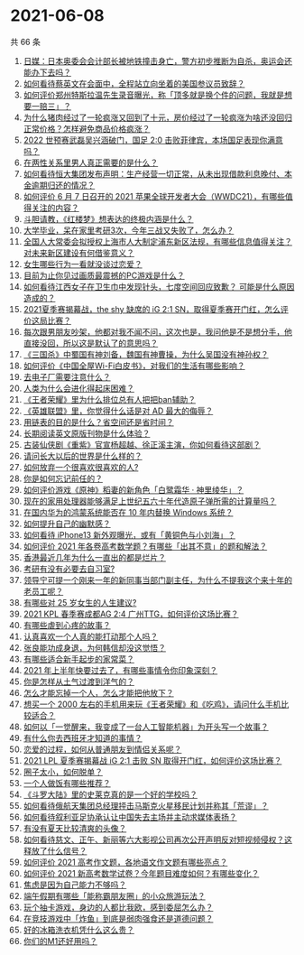# 2021-06-08

共 66 条

<!-- BEGIN -->
<!-- 最后更新时间 Tue Jun 08 2021 06:28:06 GMT+0800 (China Standard Time) -->

1. [日媒：日本奥委会会计部长被地铁撞击身亡，警方初步推断为自杀，奥运会还能办下去吗？](https://www.zhihu.com/question/463640863)
2. [如何看待蔡英文在会面中，全程站立向坐着的美国参议员致辞？](https://www.zhihu.com/question/463513769)
3. [如何评价郑州特斯拉温先生录音曝光，称「顶多就是换个件的问题，我就是想要一赔三」？](https://www.zhihu.com/question/463510939)
4. [为什么猪肉经过了一轮疯涨又回到了十元，房价经过了一轮疯涨为啥还没回归正常价格？怎样避免商品价格疯涨？](https://www.zhihu.com/question/463497801)
5. [2022 世预赛武磊吴兴涵破门，国足 2:0
   击败菲律宾，本场国足表现你满意吗？](https://www.zhihu.com/question/463795476)
6. [在两性关系里男人真正需要的是什么？](https://www.zhihu.com/question/319606888)
7. [如何看待恒大集团发布声明：生产经营一切正常，从未出现借款利息晚付、本金逾期归还的情况？](https://www.zhihu.com/question/463617349)
8. [如何评价 6 月 7 日召开的 2021
   苹果全球开发者大会（WWDC21），有哪些值得关注的内容？](https://www.zhihu.com/question/463764581)
9. [斗胆请教，《红楼梦》想表达的终极内涵是什么？](https://www.zhihu.com/question/54833966)
10. [大学毕业，呆在家里考研3次，今年三战又失败了，怎么办？](https://www.zhihu.com/question/41692093)
11. [全国人大常委会拟授权上海市人大制定浦东新区法规，有哪些信息值得关注？对未来新区建设有何借鉴意义？](https://www.zhihu.com/question/463693326)
12. [女生哪些行为一看就没谈过恋爱？](https://www.zhihu.com/question/274051741)
13. [目前为止你见过画质最震撼的PC游戏是什么？](https://www.zhihu.com/question/334549140)
14. [如何看待江西女子在卫生巾中发现针头，七度空间回应致歉？
    可能是什么原因造成的？](https://www.zhihu.com/question/463438703)
15. [2021夏季赛揭幕战，the shy 缺席的 iG 2:1
    SN，取得夏季赛开门红，怎么评价这局比赛？](https://www.zhihu.com/question/463714199)
16. [每次跟男朋友吵架，他都对我不闻不问，这次也是，我问他是不是想分手，他直接没回，所以这是默认了的意思吗？](https://www.zhihu.com/question/303113863)
17. [《三国杀》中蜀国有神刘备，魏国有神曹操，为什么吴国没有神孙权？](https://www.zhihu.com/question/463422109)
18. [如何评价《中国全屋Wi-Fi白皮书》，对我们的生活有哪些影响？](https://www.zhihu.com/question/463705015)
19. [去电子厂需要注意什么？](https://www.zhihu.com/question/455726048)
20. [人类为什么会进化得起床困难？](https://www.zhihu.com/question/463105583)
21. [《王者荣耀》里为什么排位总有人把把ban辅助？](https://www.zhihu.com/question/461168119)
22. [《英雄联盟》里，你觉得什么话是对 AD 最大的侮辱？](https://www.zhihu.com/question/457722320)
23. [用链表的目的是什么？省空间还是省时间？](https://www.zhihu.com/question/31082722)
24. [长期阅读英文原版刊物是什么体验？](https://www.zhihu.com/question/264023044)
25. [古装仙侠剧《重紫》官宣杨超越、徐正溪主演，你如何看待这部剧？](https://www.zhihu.com/question/463617982)
26. [请问长大以后的世界是什么样的？](https://www.zhihu.com/question/462575562)
27. [如何放弃一个很喜欢很喜欢的人?](https://www.zhihu.com/question/461564379)
28. [你是如何忘记前任的？](https://www.zhihu.com/question/462186615)
29. [如何评价游戏《原神》稻妻的新角色「白鹭霜华 · 神里绫华」？](https://www.zhihu.com/question/463721778)
30. [现在的家用处理器能够满足上世纪五六十年代造原子弹所需的计算量吗？](https://www.zhihu.com/question/463181858)
31. [在国内华为的鸿蒙系统能否在 10 年内替换 Windows
    系统？](https://www.zhihu.com/question/462366986)
32. [如何提升自己的幽默感？](https://www.zhihu.com/question/19568671)
33. [如何看待 iPhone13 新外观曝光，或有「黄铜色与小刘海」？](https://www.zhihu.com/question/463358441)
34. [如何评价 2021
    年各卷高考数学题？有哪些「出其不意」的题和解法？](https://www.zhihu.com/question/463527743)
35. [香港最近几年为什么一直出的都是烂片？](https://www.zhihu.com/question/462877536)
36. [考研有没有必要去自习室?](https://www.zhihu.com/question/407177379)
37. [领导宁可提一个刚来一年的新同事当部门副主任，为什么不提我这个来十年的老员工呢？](https://www.zhihu.com/question/458785731)
38. [有哪些对 25 岁女生的人生建议?](https://www.zhihu.com/question/447599541)
39. [2021 KPL 春季赛成都AG 2:4
    广州TTG，如何评价这场比赛？](https://www.zhihu.com/question/463484387)
40. [有哪些虐到心疼的故事？](https://www.zhihu.com/question/459608042)
41. [认真喜欢一个人真的能打动那个人吗？](https://www.zhihu.com/question/371261725)
42. [张良能功成身退，为何韩信却没这觉悟？](https://www.zhihu.com/question/440992178)
43. [有哪些适合新手起步的家常菜？](https://www.zhihu.com/question/28304820)
44. [2021 年上半年快要过去了，有哪些事情令你印象深刻？](https://www.zhihu.com/question/463406631)
45. [你是怎样从土气过渡到洋气的？](https://www.zhihu.com/question/267705489)
46. [怎么才能忘掉一个人，怎么才能把他放下？](https://www.zhihu.com/question/462483327)
47. [想买一个 2000
    左右的手机用来玩《王者荣耀》和《吃鸡》，请问什么手机比较适合？](https://www.zhihu.com/question/458078419)
48. [如何以「一觉醒来，我变成了一台人工智能机器」为开头写一个故事？](https://www.zhihu.com/question/462394457)
49. [有什么你去西班牙才知道的事情？](https://www.zhihu.com/question/340140889)
50. [恋爱的过程，如何从普通朋友到情侣关系呢？](https://www.zhihu.com/question/25316274)
51. [2021 LPL 夏季赛揭幕战 iG 2:1 击败 SN
    取得开门红，如何评价这场比赛？](https://www.zhihu.com/question/463732484)
52. [圈子太小，如何脱单？](https://www.zhihu.com/question/28757606)
53. [一个人做饭有哪些推荐？](https://www.zhihu.com/question/24523223)
54. [《斗罗大陆》里的史莱克真的是一个好的学校吗？](https://www.zhihu.com/question/401677351)
55. [如何看待俄航天集团总经理抨击马斯克火星移民计划并称其「荒谬」？](https://www.zhihu.com/question/463587174)
56. [如何看待叙利亚足协承认让中国失去主场并主动求媒体表扬？](https://www.zhihu.com/question/463409034)
57. [有没有夏天比较清爽的头像？](https://www.zhihu.com/question/456333095)
58. [如何看待慈文、正午、新丽等六大影视公司再次公开声明反对短视频侵权？这释放了什么信号？](https://www.zhihu.com/question/463579622)
59. [如何评价 2021 高考作文题，各地语文作文题有哪些亮点？](https://www.zhihu.com/question/463569578)
60. [如何评价 2021
    新高考数学试卷？今年题目难度如何？有哪些变化？](https://www.zhihu.com/question/463698634)
61. [焦虑是因为自己能力不够吗？](https://www.zhihu.com/question/313138680)
62. [端午假期有哪些「能称霸朋友圈」的小众旅游玩法？](https://www.zhihu.com/question/463262656)
63. [玩个抽卡游戏，身边的人都比我欧，感到委屈怎么办？](https://www.zhihu.com/question/462515325)
64. [在竞技游戏中「炸鱼」到底是弱肉强食还是道德问题？](https://www.zhihu.com/question/307041782)
65. [好的冰箱洗衣机凭什么这么贵？](https://www.zhihu.com/question/463416036)
66. [你们的M1还好用吗？](https://www.zhihu.com/question/447835410)

<!-- END -->
